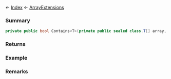 ← [Index](Api-Index) ← [ArrayExtensions](System.ArrayExtensions)

### Summary

```csharp
private public bool Contains<T>(private public sealed class.T[] array, private public class.T element)
```

### Returns

### Example

### Remarks

